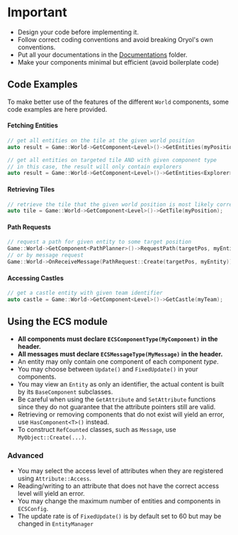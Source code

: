 # Important
* Design your code before implementing it.
* Follow correct coding conventions and avoid breaking Oryol's own conventions.
* Put all your documentations in the [Documentations](Documentations/) folder.
* Make your components minimal but efficient (avoid boilerplate code)

## Code Examples
To make better use of the features of the different `World` components, some code examples are here provided.

#### Fetching Entities
```c
// get all entities on the tile at the given world position
auto result = Game::World->GetComponent<Level>()->GetEntities(myPosition);
```

```c
// get all entities on targeted tile AND with given component type
// in this case, the result will only contain explorers
auto result = Game::World->GetComponent<Level>()->GetEntities<Explorer>(myPosition);
```

#### Retrieving Tiles
```c
// retrieve the tile that the given world position is most likely corresponding to
auto tile = Game::World->GetComponent<Level>()->GetTile(myPosition);
```

#### Path Requests
```c
// request a path for given entity to some target position
Game::World->GetComponent<PathPlanner>()->RequestPath(targetPos, myEntity);
// or by message request
Game::World->OnReceiveMessage(PathRequest::Create(targetPos, myEntity));
```

#### Accessing Castles
```c
// get a castle entity with given team identifier
auto castle = Game::World->GetComponent<Level>()->GetCastle(myTeam);
```

## Using the ECS module
* **All components must declare `ECSComponentType(MyComponent)` in the header.**
* **All messages must declare `ECSMessageType(MyMessage)` in the header.**
* An entity may only contain one component of each component *type*.
* You may choose between `Update()` and `FixedUpdate()` in your components.
* You may view an `Entity` as only an identifier, the actual content is built by its `BaseComponent` subclasses.
* Be careful when using the `GetAttribute` and `SetAttribute` functions since they do not guarantee that the attribute pointers still are valid.
* Retrieving or removing components that do not exist will yield an error, use `HasComponent<T>()` instead.
* To construct `RefCounted` classes, such as `Message`, use `MyObject::Create(...)`.

### Advanced
* You may select the access level of attributes when they are registered using `Attribute::Access`.
* Reading/writing to an attribute that does not have the correct access level will yield an error.
* You may change the maximum number of entities and components in `ECSConfig`.
* The update rate is of `FixedUpdate()` is by default set to 60 but may be changed in `EntityManager`